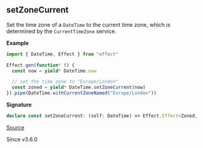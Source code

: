 ## setZoneCurrent

Set the time zone of a `DateTime` to the current time zone, which is
determined by the `CurrentTimeZone` service.

**Example**

```ts
import { DateTime, Effect } from "effect"

Effect.gen(function* () {
  const now = yield* DateTime.now

  // set the time zone to "Europe/London"
  const zoned = yield* DateTime.setZoneCurrent(now)
}).pipe(DateTime.withCurrentZoneNamed("Europe/London"))
```

**Signature**

```ts
declare const setZoneCurrent: (self: DateTime) => Effect.Effect<Zoned, never, CurrentTimeZone>
```

[Source](https://github.com/Effect-TS/effect/tree/main/packages/effect/src/DateTime.ts#L995)

Since v3.6.0